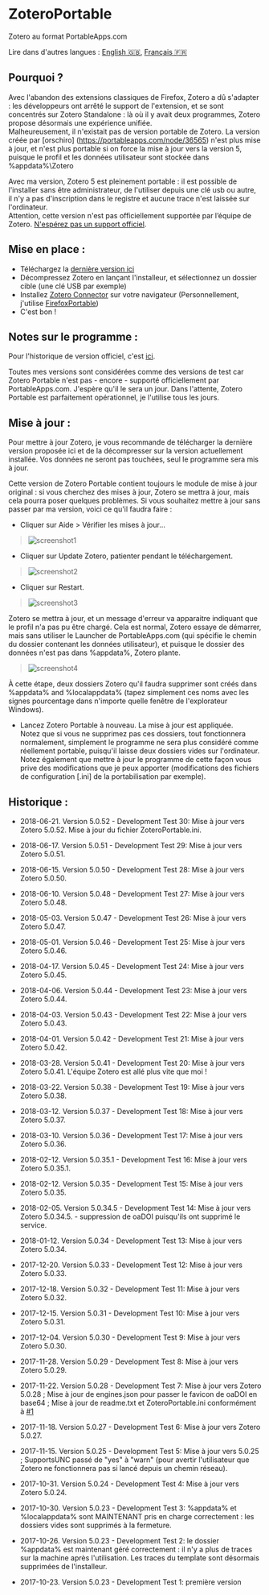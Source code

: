 ﻿# ZoteroPortable
Zotero au format PortableApps.com

Lire dans d'autres langues : [English 🇬🇧](README.md), [Français 🇫🇷](README.fr.md)  
  
Pourquoi ?
-----
Avec l'abandon des extensions classiques de Firefox, Zotero a dû s'adapter : les développeurs ont arrêté le support de l'extension, et se sont concentrés sur Zotero Standalone : là où il y avait deux programmes, Zotero propose désormais une expérience unifiée.  
Malheureusement, il n'existait pas de version portable de Zotero. La version créée par [orschiro] (https://portableapps.com/node/36565) n'est plus mise à jour, et n'est plus portable si on force la mise à jour vers la version 5, puisque le profil et les données utilisateur sont stockée dans %appdata%\Zotero  
  
Avec ma version, Zotero 5 est pleinement portable : il est possible de l'installer sans être administrateur, de l'utiliser depuis une clé usb ou autre, il n'y a pas d'inscription dans le registre et aucune trace n'est laissée sur l'ordinateur.  
Attention, cette version n'est pas officiellement supportée par l’équipe de Zotero. [N'espérez pas un support officiel](https://forums.zotero.org/discussion/64050/5-0-portable-zotero).  
  
Mise en place :
-----
- Téléchargez la [dernière version ici](https://github.com/pedrom34/ZoteroPortable/releases)
- Décompressez Zotero en lançant l'installeur, et sélectionnez un dossier cible (une clé USB par exemple)
- Installez [Zotero Connector](https://www.zotero.org/download/) sur votre navigateur (Personnellement, j'utilise [FirefoxPortable](https://portableapps.com/apps/internet/firefox_portable/localization))
- C'est bon !
  
Notes sur le programme :
-----
Pour l'historique de version officiel, c'est [ici](https://www.zotero.org/support/changelog).  
  
Toutes mes versions sont considérées comme des versions de test car Zotero Portable n'est pas - encore - supporté officiellement par PortableApps.com. J'espère qu'il le sera un jour. Dans l'attente, Zotero Portable est parfaitement opérationnel, je l'utilise tous les jours.
  
Mise à jour :
-----
Pour mettre à jour Zotero, je vous recommande de télécharger la dernière version proposée ici et de la décompresser sur la version actuellement installée. Vos données ne seront pas touchées, seul le programme sera mis à jour.  
  
Cette version de Zotero Portable contient toujours le module de mise à jour original : si vous cherchez des mises à jour, Zotero se mettra à jour, mais cela pourra poser quelques problèmes. Si vous souhaitez mettre à jour sans passer par ma version, voici ce qu'il faudra faire :  
- Cliquer sur Aide > Vérifier les mises à jour...  
>![screenshot1](https://i.imgur.com/kjEaErP.png)  
  
- Cliquer sur Update Zotero, patienter pendant le téléchargement.  
>![screenshot2](https://i.imgur.com/bih4XXl.png)
  
- Cliquer sur Restart.  
>![screenshot3](https://i.imgur.com/DBuC3vf.png)  
  
Zotero se mettra à jour, et un message d'erreur va apparaitre indiquant que le profil n'a pas pu être chargé. Cela est normal, Zotero essaye de démarrer, mais sans utiliser le Launcher de PortableApps.com (qui spécifie le chemin du dossier contenant les données utilisateur), et puisque le dossier des données n'est pas dans %appdata%, Zotero plante.  
>![screenshot4](https://user-images.githubusercontent.com/21216829/34518371-43e13f06-f07f-11e7-8911-f42aed9c7ded.png)  
  
À cette étape, deux dossiers Zotero qu'il faudra supprimer sont créés dans %appdata% and %localappdata% (tapez simplement ces noms avec les signes pourcentage dans n'importe quelle fenêtre de l'explorateur Windows).  
  
- Lancez Zotero Portable à nouveau. La mise à jour est appliquée.  
Notez que si vous ne supprimez pas ces dossiers, tout fonctionnera normalement, simplement le programme ne sera plus considéré comme réellement portable, puisqu'il laisse deux dossiers vides sur l'ordinateur.  
Notez également que mettre à jour le programme de cette façon vous prive des modifications que je peux apporter (modifications des fichiers de configuration [.ini] de la portabilisation par exemple).
  
Historique :
----
- 2018-06-21. Version 5.0.52 - Development Test 30: Mise à jour vers Zotero 5.0.52. Mise à jour du fichier ZoteroPortable.ini.  
  
- 2018-06-17. Version 5.0.51 - Development Test 29: Mise à jour vers Zotero 5.0.51.  
  
- 2018-06-15. Version 5.0.50 - Development Test 28: Mise à jour vers Zotero 5.0.50.  
  
- 2018-06-10. Version 5.0.48 - Development Test 27: Mise à jour vers Zotero 5.0.48.  
  
- 2018-05-03. Version 5.0.47 - Development Test 26: Mise à jour vers Zotero 5.0.47.  
  
- 2018-05-01. Version 5.0.46 - Development Test 25: Mise à jour vers Zotero 5.0.46.  
  
- 2018-04-17. Version 5.0.45 - Development Test 24: Mise à jour vers Zotero 5.0.45.  
  
- 2018-04-06. Version 5.0.44 - Development Test 23: Mise à jour vers Zotero 5.0.44.  
  
- 2018-04-03. Version 5.0.43 - Development Test 22: Mise à jour vers Zotero 5.0.43.  
  
- 2018-04-01. Version 5.0.42 - Development Test 21: Mise à jour vers Zotero 5.0.42.  
  
- 2018-03-28. Version 5.0.41 - Development Test 20: Mise à jour vers Zotero 5.0.41. L'équipe Zotero est allé plus vite que moi !  
  
- 2018-03-22. Version 5.0.38 - Development Test 19: Mise à jour vers Zotero 5.0.38.  
  
- 2018-03-12. Version 5.0.37 - Development Test 18: Mise à jour vers Zotero 5.0.37.  
  
- 2018-03-10. Version 5.0.36 - Development Test 17: Mise à jour vers Zotero 5.0.36.  
  
- 2018-02-12. Version 5.0.35.1 - Development Test 16: Mise à jour vers Zotero 5.0.35.1.  
  
- 2018-02-12. Version 5.0.35 - Development Test 15: Mise à jour vers Zotero 5.0.35.  
  
- 2018-02-05. Version 5.0.34.5 - Development Test 14: Mise à jour vers Zotero 5.0.34.5. - suppression de oaDOI puisqu'ils ont supprimé le service.  
  
- 2018-01-12. Version 5.0.34 - Development Test 13: Mise à jour vers Zotero 5.0.34.  
  
- 2017-12-20. Version 5.0.33 - Development Test 12: Mise à jour vers Zotero 5.0.33.  
  
- 2017-12-18. Version 5.0.32 - Development Test 11: Mise à jour vers Zotero 5.0.32.  
  
- 2017-12-15. Version 5.0.31 - Development Test 10: Mise à jour vers Zotero 5.0.31.  
  
- 2017-12-04. Version 5.0.30 - Development Test 9: Mise à jour vers Zotero 5.0.30.  
  
- 2017-11-28. Version 5.0.29 - Development Test 8: Mise à jour vers Zotero 5.0.29.  
  
- 2017-11-22. Version 5.0.28 - Development Test 7: Mise à jour vers Zotero 5.0.28 ; Mise à jour de engines.json pour passer le favicon de oaDOI en base64 ; Mise à jour de readme.txt et ZoteroPortable.ini conformément à [#1]( https://github.com/pedrom34/ZoteroPortable/issues/1)  
  
- 2017-11-18. Version 5.0.27 - Development Test 6: Mise à jour vers Zotero 5.0.27.  
  
- 2017-11-15. Version 5.0.25 - Development Test 5: Mise à jour vers 5.0.25 ; SupportsUNC passé de "yes" à "warn" (pour avertir l'utilisateur que Zotero ne fonctionnera pas si lancé depuis un chemin réseau).  
  
- 2017-10-31. Version 5.0.24 - Development Test 4: Mise à jour vers Zotero 5.0.24.  
  
- 2017-10-30. Version 5.0.23 - Development Test 3: %appdata% et %localappdata% sont MAINTENANT pris en charge correctement : les dossiers vides sont supprimés à la fermeture.  
  
- 2017-10-26. Version 5.0.23 - Development Test 2: le dossier %appdata% est maintenant géré correctement : il n'y a plus de traces sur la machine après l'utilisation. Les traces du template sont désormais supprimées de l'installeur.  
  
- 2017-10-23. Version 5.0.23 - Development Test 1: première version
